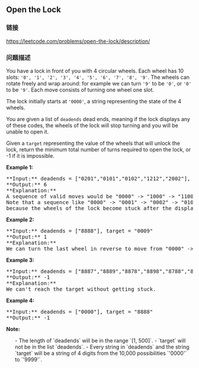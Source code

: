 ## Open the Lock  
### 链接  
https://leetcode.com/problems/open-the-lock/description/  
### 问题描述

You have a lock in front of you with 4 circular wheels.  Each wheel has 10 slots: `'0', '1', '2', '3', '4', '5', '6', '7', '8', '9'`.  The wheels can rotate freely and wrap around: for example we can turn `'9'` to be `'0'`, or `'0'` to be `'9'`.  Each move consists of turning one wheel one slot.



The lock initially starts at `'0000'`, a string representing the state of the 4 wheels.



You are given a list of `deadends` dead ends, meaning if the lock displays any of these codes, the wheels of the lock will stop turning and you will be unable to open it.



Given a `target` representing the value of the wheels that will unlock the lock, return the minimum total number of turns required to open the lock, or -1 if it is impossible.


**Example 1:**<br />
<pre>
**Input:** deadends = ["0201","0101","0102","1212","2002"], target = "0202"
**Output:** 6
**Explanation:**
A sequence of valid moves would be "0000" -> "1000" -> "1100" -> "1200" -> "1201" -> "1202" -> "0202".
Note that a sequence like "0000" -> "0001" -> "0002" -> "0102" -> "0202" would be invalid,
because the wheels of the lock become stuck after the display becomes the dead end "0102".
</pre>


**Example 2:**<br />
<pre>
**Input:** deadends = ["8888"], target = "0009"
**Output:** 1
**Explanation:**
We can turn the last wheel in reverse to move from "0000" -> "0009".
</pre>


**Example 3:**<br />
<pre>
**Input:** deadends = ["8887","8889","8878","8898","8788","8988","7888","9888"], target = "8888"
**Output:** -1
**Explanation:**
We can't reach the target without getting stuck.
</pre>


**Example 4:**<br />
<pre>
**Input:** deadends = ["0000"], target = "8888"
**Output:** -1
</pre>


**Note:**<br>
<ol>
- The length of `deadends` will be in the range `[1, 500]`.
- `target` will not be in the list `deadends`.
- Every string in `deadends` and the string `target` will be a string of 4 digits from the 10,000 possibilities `'0000'` to `'9999'`.
</ol>

